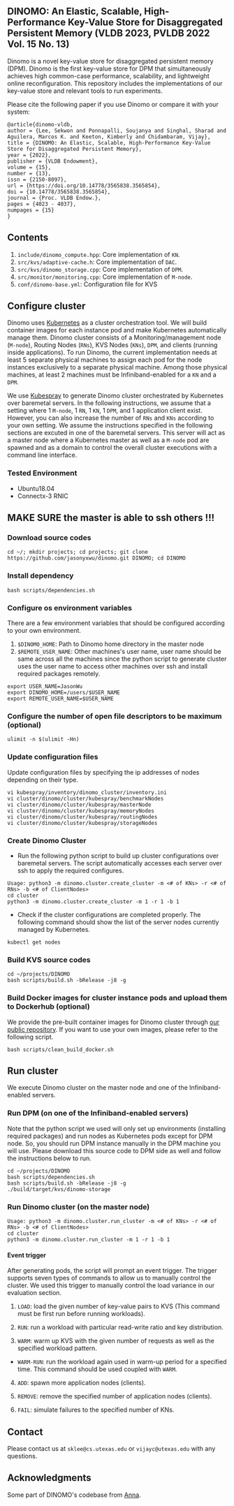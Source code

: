 ## DINOMO: An Elastic, Scalable, High-Performance Key-Value Store for Disaggregated Persistent Memory (VLDB 2023, PVLDB 2022 Vol. 15 No. 13)

Dinomo is a novel key-value store for disaggregated persistent memory (DPM).
Dinomo is the first key-value store for DPM that simultaneously achieves
high common-case performance, scalability, and lightweight online reconfiguration.
This repository includes the implementations of our key-value store and relevant
tools to run experiments.

Please cite the following paper if you use Dinomo or compare it with your system:

```
@article{dinomo-vldb,
author = {Lee, Sekwon and Ponnapalli, Soujanya and Singhal, Sharad and Aguilera, Marcos K. and Keeton, Kimberly and Chidambaram, Vijay},
title = {DINOMO: An Elastic, Scalable, High-Performance Key-Value Store for Disaggregated Persistent Memory},
year = {2022},
publisher = {VLDB Endowment},
volume = {15},
number = {13},
issn = {2150-8097},
url = {https://doi.org/10.14778/3565838.3565854},
doi = {10.14778/3565838.3565854},
journal = {Proc. VLDB Endow.},
pages = {4023 - 4037},
numpages = {15}
}
```

## Contents

1. `include/dinomo_compute.hpp`: Core implementation of `KN`.
2. `src/kvs/adaptive-cache.h`: Core implementation of `DAC`.
3. `src/kvs/dinomo_storage.cpp`: Core implementation of `DPM`.
4. `src/monitor/monitoring.cpp`: Core implementation of `M-node`.
5. `conf/dinomo-base.yml`: Configuration file for KVS

## Configure cluster

Dinomo uses [Kubernetes](https://kubernetes.io/) as a cluster orchestration tool.
We will build container images for each instance pod and make Kubernetes
automatically manage them. Dinomo cluster consists of a Monitoring/management
node (`M-node`), Routing Nodes (`RNs`), KVS Nodes (`KNs`), `DPM`, and
clients (running inside applications). To run Dinomo, the current implementation
needs at least 5 separate physical machines to assign each pod for the node
instances exclusively to a separate physical machine. Among those physical machines,
at least 2 machines must be Infiniband-enabled for a `KN` and a `DPM`.

We use [Kubespray](https://github.com/kubernetes-sigs/kubespray) to generate
Dinomo cluster orchestrated by Kubernetes over baremetal servers.
In the following instructions, we assume that a setting where 1 `M-node`, 1 `RN`, 1 `KN`,
1 `DPM`, and 1 application client exist. However, you can also increase the number
of `RNs` and `KNs` according to your own setting. We assume the instructions
specified in the following sections are excuted in one of the baremetal servers.
This server will act as a master node where a Kubernetes master as well as a
`M-node` pod are spawned and as a domain to control the overall cluster executions
with a command line interface.

### Tested Environment

-   Ubuntu18.04
-   Connectx-3 RNIC

## MAKE SURE the master is able to ssh others !!!

### Download source codes

```
cd ~/; mkdir projects; cd projects; git clone https://github.com/jasonyxwu/dinomo.git DINOMO; cd DINOMO
```

### Install dependency

```
bash scripts/dependencies.sh
```

### Configure os environment variables

There are a few environment variables that should be configured according
to your own environment.

1. `$DINOMO_HOME`: Path to Dinomo home directory in the master node
2. `$REMOTE_USER_NAME`: Other machines's user name, user name should be same
   across all the machines since the python script to generate cluster uses
   the user name to access other machines over ssh and install required
   packages remotely.

```
export USER_NAME=JasonWu
export DINOMO_HOME=/users/$USER_NAME
export REMOTE_USER_NAME=$USER_NAME
```

### Configure the number of open file descriptors to be maximum (optional)

```
ulimit -n $(ulimit -Hn)
```

### Update configuration files

Update configuration files by specifying the ip addresses of nodes depending on their type.

```
vi kubespray/inventory/dinomo_cluster/inventory.ini
vi cluster/dinomo/cluster/kubespray/benchmarkNodes
vi cluster/dinomo/cluster/kubespray/masterNode
vi cluster/dinomo/cluster/kubespray/memoryNodes
vi cluster/dinomo/cluster/kubespray/routingNodes
vi cluster/dinomo/cluster/kubespray/storageNodes
```

### Create Dinomo Cluster

-   Run the following python script to build up cluster configurations over baremetal servers. The script automatically accesses each server over ssh to apply the required configures.

```
Usage: python3 -m dinomo.cluster.create_cluster -m <# of KNs> -r <# of RNs> -b <# of ClientNodes>
cd cluster
python3 -m dinomo.cluster.create_cluster -m 1 -r 1 -b 1
```

-   Check if the cluster configurations are completed properly. The following command should show the list of the server nodes currently managed by Kubernetes.

```
kubectl get nodes
```

### Build KVS source codes

```
cd ~/projects/DINOMO
bash scripts/build.sh -bRelease -j8 -g
```

### Build Docker images for cluster instance pods and upload them to Dockerhub (optional)

We provide the pre-built container images for Dinomo cluster through [our public repository](https://hub.docker.com/repository/docker/sekwonlee/dinomo).
If you want to use your own images, please refer to the following script.

```
bash scripts/clean_build_docker.sh
```

## Run cluster

We execute Dinomo cluster on the master node and one of the Infiniband-enabled servers.

### Run DPM (on one of the Infiniband-enabled servers)

Note that the python script we used will only set up environments (installing
required packages) and run nodes as Kubernetes pods except for DPM node.
So, you should run DPM instance manually in the DPM machine you will use.
Please download this source code to DPM side as well and follow the instructions
below to run.

```
cd ~/projects/DINOMO
bash scripts/dependencies.sh
bash scripts/build.sh -bRelease -j8 -g
./build/target/kvs/dinomo-storage
```

### Run Dinomo cluster (on the master node)

```
Usage: python3 -m dinomo.cluster.run_cluster -m <# of KNs> -r <# of RNs> -b <# of ClientNodes>
cd cluster
python3 -m dinomo.cluster.run_cluster -m 1 -r 1 -b 1
```

#### Event trigger

After generating pods, the script will prompt an event trigger. The trigger
supports seven types of commands to allow us to manually control the cluster.
We used this trigger to manually control the load variance in our evaluation section.

1. `LOAD`: load the given number of key-value pairs to KVS (This command must be
   first run before running workloads).

2. `RUN`: run a workload with particular read-write ratio and key distribution.

3. `WARM`: warm up KVS with the given number of requests as well as
   the specified workload pattern.

-   `WARM-RUN`: run the workload again used in warm-up period for a specified time. This command should be used coupled with `WARM`.

4. `ADD`: spawn more application nodes (clients).

5. `REMOVE`: remove the specified number of application nodes (clients).

6. `FAIL`: simulate failures to the specified number of KNs.

## Contact

Please contact us at `sklee@cs.utexas.edu` or `vijayc@utexas.edu` with any questions.

## Acknowledgments

Some part of DINOMO's codebase from [Anna](https://github.com/hydro-project/anna).
